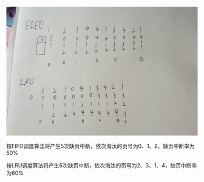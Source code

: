 ![img](./img/%E4%BD%9C%E4%B8%9A2.jpg)

按FIFO调度算法将产生5次缺页中断，依次淘汰的页号为0、1、2，缺页中断率为50%

按LRU调度算法将产生6次缺页中断，依次淘汰的页号为2、3、1、4，缺页中断率为60%